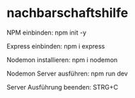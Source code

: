 # nachbarschaftshilfe

NPM einbinden:
npm init -y

Express einbinden:
npm i express

Nodemon installieren:
npm i nodemon

Nodemon Server ausführen:
npm run dev

Server Ausführung beenden:
STRG+C